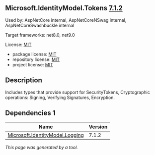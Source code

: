 ﻿Microsoft.IdentityModel.Tokens [7.1.2](https://www.nuget.org/packages/Microsoft.IdentityModel.Tokens/7.1.2)
--------------------

Used by: AspNetCore internal, AspNetCoreNSwag internal, AspNetCoreSwashbuckle internal

Target frameworks: net8.0, net9.0

License: [MIT](../../../../licenses/mit) 

- package license: [MIT](https://licenses.nuget.org/MIT) 
- repository license: [MIT](https://github.com/AzureAD/azure-activedirectory-identitymodel-extensions-for-dotnet) 
- project license: [MIT](https://github.com/AzureAD/azure-activedirectory-identitymodel-extensions-for-dotnet) 

Description
-----------
Includes types that provide support for SecurityTokens, Cryptographic operations: Signing, Verifying Signatures, Encryption.

Dependencies 1
-----------

|Name|Version|
|----------|:----|
|[Microsoft.IdentityModel.Logging](../../../../packages/nuget.org/microsoft.identitymodel.logging/7.1.2)|7.1.2|

*This page was generated by a tool.*